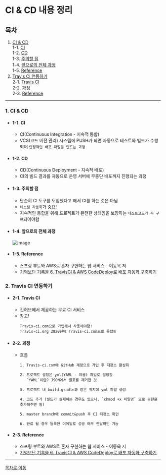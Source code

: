 # CI & CD 내용 정리

## 목차
1. [CI & CD](#1-ci--cd)  
1-1. [CI](#1-1-ci)  
1-2. [CD](#1-2-cd)  
1-3. [주의할 점](#1-3-주의할-점)    
1-4. [앞으로의 전체 과정](#1-4-앞으로의-전체-과정)   
1-5. [Reference](#1-5-reference)  
2. [Travis CI 연동하기](#2-travis-ci-연동하기)  
2-1. [Travis CI](#2-1-travis-ci)  
2-2. [과정](#2-2-과정)  
2-3. [Reference](#2-3-reference)  

***
### 1. CI & CD
  - #### 1-1. CI
    - CI(Continuous Integration - 지속적 통합)  
    - VCS(코드 버전 관리) 시스템에 PUSH가 되면 자동으로 테스트와 빌드가 수행되어 `안정적인 배포 파일을 만드는 과정`  
  - #### 1-2. CD
    - CD(Continuous Deployment - 지속적 배포)  
    - CI의 빌드 결과를 자동으로 운영 서버에 무중단 배포까지 진행되는 과정   

  - #### 1-3. 주의할 점
    - 단순히 CI 도구를 도입했다고 해서 CI를 하는 것은 아님  
    - `테스팅 자동화`가 중요!  
    - 지속적인 통합을 위해 프로젝트가 완전한 상태임을 보장하는 `테스트코드가 꼭 구현`되어야함  
  
  - #### 1-4. 앞으로의 전체 과정  
    ![image](https://user-images.githubusercontent.com/65080004/115816350-af85c900-a433-11eb-8c8a-1d31e50612e1.png)  

  - #### 1-5. Reference
    - 스프링 부트와 AWS로 혼자 구현하는 웹 서비스 - 이동욱 저  
    - [기억보단 기록을 6. TravisCI & AWS CodeDeploy로 배포 자동화 구축하기](https://jojoldu.tistory.com/265)  

### 2. Travis CI 연동하기
  - #### 2-1. Travis CI
    - 깃허브에서 제공하는 무료 CI 서비스
    - 참고!
      ```
      Travis-ci.com으로 가입해서 사용해야함!
      Travis-ci.org 2020년에 Travis-ci.com으로 통합됨
      ```
      
  - #### 2-2. 과정 
    - 흐름
      ```
      1. Travis-ci.com에 GitHub 계정으로 가입 후 저장소 활성화
      
      2. 프로젝트 설정은 yml(YAML - 야믈) 파일로 설정함  
         `YAML`이란? JSON에서 괄호를 제거한 것  
      
      3. 프로젝트 내 build.gradle과 같은 위치에 yml 파일 생성 
      
      4. 코드 추가 (빌드가 실패하는 경우도 있으니, `chmod +x 파일명` 으로 권한을 추가해주면 됨)  
      
      5. master branch에 commit&push 후 CI 저장소 확인
      
      6. 완료 될 경우 등록한 이메일로 성공 여부 전달확인 가능
      ```

  - #### 2-3. Reference
    - 스프링 부트와 AWS로 혼자 구현하는 웹 서비스 - 이동욱 저  
    - [기억보단 기록을 6. TravisCI & AWS CodeDeploy로 배포 자동화 구축하기](https://jojoldu.tistory.com/265)  

***
[목차로 이동](https://github.com/youngho-j/TIL/blob/main/AWS/EC2/README.md "Go README.md")
